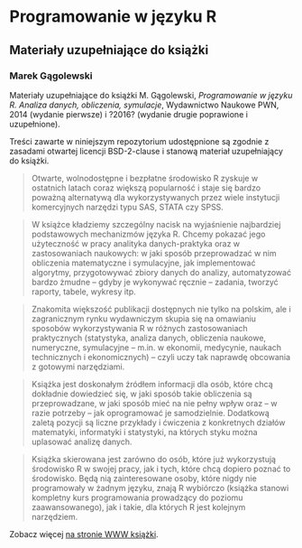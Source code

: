 # Programowanie w języku R #
## Materiały uzupełniające do książki ##
### Marek Gągolewski ###


Materiały uzupełniające do książki
M. Gągolewski, *Programowanie w języku R. Analiza danych, obliczenia, symulacje*,
Wydawnictwo Naukowe PWN, 2014 (wydanie pierwsze) i ?2016? (wydanie drugie
poprawione i uzupełnione).

Treści zawarte w niniejszym repozytorium
udostępnione są zgodnie z zasadami otwartej licencji BSD-2-clause
i stanową materiał uzupełniający do książki.


> Otwarte, wolnodostępne i bezpłatne środowisko R zyskuje w ostatnich latach
> coraz większą popularność i staje się bardzo poważną alternatywą dla
> wykorzystywanych przez wiele instytucji komercyjnych narzędzi typu SAS, STATA
> czy SPSS.

> W książce kładziemy szczególny nacisk na wyjaśnienie najbardziej podstawowych
> mechanizmów języka R. Chcemy pokazać jego użyteczność w pracy analityka
> danych-praktyka oraz w zastosowaniach naukowych: w jaki sposób przeprowadzać w
> nim obliczenia matematyczne i symulacyjne, jak implementować algorytmy,
> przygotowywać zbiory danych do analizy, automatyzować bardzo żmudne – gdyby je
> wykonywać ręcznie – zadania, tworzyć raporty, tabele, wykresy itp.

> Znakomita większość publikacji dostępnych nie tylko na polskim, ale i
> zagranicznym rynku wydawniczym skupia się na omawianiu sposobów wykorzystywania
> R w różnych zastosowaniach praktycznych (statystyka, analiza danych, obliczenia
> naukowe, numeryczne, symulacyjne – m.in. w ekonomii, medycynie, naukach
> technicznych i ekonomicznych) – czyli uczy tak naprawdę obcowania z gotowymi
> narzędziami.

> Książka jest doskonałym źródłem informacji dla osób, które chcą dokładnie
> dowiedzieć się, w jaki sposób takie obliczenia są przeprowadzane, w jaki sposób
> mieć na nie pełny wpływ oraz – w razie potrzeby – jak oprogramować je
> samodzielnie. Dodatkową zaletą pozycji są liczne przykłady i ćwiczenia z
> konkretnych działów matematyki, informatyki i statystyki, na których styku można
> uplasować analizę danych.

> Książka skierowana jest zarówno do osób, które już wykorzystują środowisko R
> w swojej pracy, jak i tych, które chcą dopiero poznać to środowisko. Będą nią
> zainteresowane osoby, które nigdy nie programowały w żadnym języku, znają R
> wybiórczo (książka stanowi kompletny kurs programowania prowadzący do poziomu
> zaawansowanego), jak i takie, dla których R jest kolejnym narzędziem.

Zobacz więcej [na stronie WWW książki](http://gagolewski.rexamine.com/publications/programowanier/).
